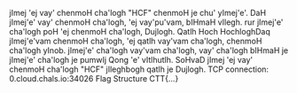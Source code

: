 jImej 'ej vay' chenmoH cha'logh "HCF" chenmoH je chu' yImej'e'.
DaH jImej'e' vay' chenmoH cha'logh, 'ej vay'pu'vam, bIHmaH vIlegh. rur jImej'e' cha'logh poH 'ej chenmoH cha'logh, Dujlogh.
Qatlh Hoch HochloghDaq jImej'e'vam chenmoH cha'logh, 'ej qatlh vay'vam cha'logh, chenmoH cha'logh yInob. jImej'e' cha'logh vay'vam cha'logh, vay' cha'logh bIHmaH je jImej'e' cha'logh je pumwIj Qong 'e' vItlhutlh.
SoHvaD jImej 'ej vay' chenmoH cha'logh "HCF" jIleghbogh qatlh je Dujlogh.
TCP connection: 0.cloud.chals.io:34026
Flag Structure CTT{...}
